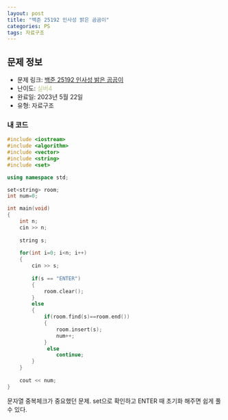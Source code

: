 ```yaml
---
layout: post
title: "백준 25192 인사성 밝은 곰곰이"
categories: PS
tags: 자료구조
---
```


## 문제 정보
- 문제 링크: [백준 25192 인사성 밝은 곰곰이](https://www.acmicpc.net/problem/25192)
- 난이도: <span style="color:#B5C78A">실버4</span>
- 완료일: 2023년 5월 22일
- 유형: 자료구조

### 내 코드

```C++
#include <iostream>
#include <algorithm>
#include <vector>
#include <string>
#include <set>

using namespace std;

set<string> room;
int num=0;

int main(void)
{
	int n;
	cin >> n;
	
	string s;
	
	for(int i=0; i<n; i++)
	{
		cin >> s;
		
		if(s == "ENTER")
		{
			room.clear();
		}
		else
		{
			if(room.find(s)==room.end())
			{
				room.insert(s);
				num++;
			}
			 else
				continue;
		}
	}
	
	cout << num;
}
```

문자열 중복체크가 중요했던 문제. set으로 확인하고 ENTER 때 초기화 해주면 쉽게 풀 수 있다.

